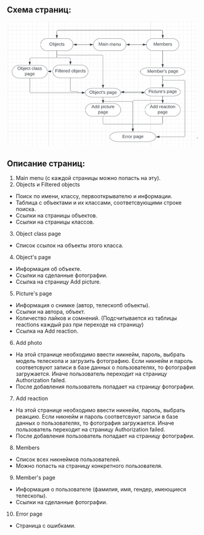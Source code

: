 ## Схема страниц:
![](https://github.com/mirachirkova/hypatia_web/raw/main/info/pages.jpg)
## Описание страниц:
1) Main menu (с каждой страницы можно попасть на эту).
2) Objects и Filtered objects
* Поиск по имени, классу, первооткрывателю и информации.
* Таблица с объектами и их классами, соответсвующими строке поиска.
* Ссылки на страницы объектов.
* Ссылки на страницы классов.
3) Object class page
* Список ссылок на объекты этого класса.
4) Object's page
* Информация об объекте.
* Ссылки на сделанные фотографии.
* Ссылка на страницу Add picture.
5) Picture's page
* Информация о снимке (автор, телескопб объекты).
* Ссылки на автора, объект.
* Количество лайков и сомнений. (Подсчитывается из таблицы reactions каждый раз при переходе на страницу)
* Ссылка на Add reaction.
6) Add photo
* На этой странице необходимо ввести никнейм, пароль, выбрать модель телескопа и загрузить фотографию. Если никнейм и пароль соответсвуют записи в базе данных о пользователях, то фотография загружается.
  Иначе пользователь переходит на страницу Authorization failed.
* После добавления пользователь попадает на страницу фотографии.
7) Add reaction
* На этой странице необходимо ввести никнейм, пароль, выбрать реакцию. Если никнейм и пароль соответсвуют записи в базе данных о пользователях, то фотография загружается.
  Иначе пользователь переходит на страницу Authorization failed.
* После добавления пользователь попадает на страницу фотографии.
8) Members
* Список всех никнеймов пользователей.
* Можно попасть на страницу конкретного пользователя.
9) Member's page
* Информация о пользователе (фамилия, имя, гендер, имеющиеся телескопы).
* Ссылки на сделанные фотографии.
10) Error page
* Страница с ошибками.